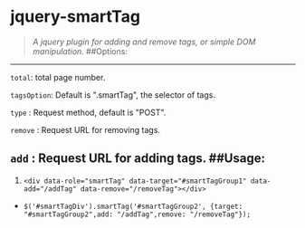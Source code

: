 jquery-smartTag
===
> *A jquery plugin for adding and remove tags, or simple DOM manipulation.*
##Options:
---
```total```: total page number.

```tagsOption```: Default is ".smartTag", the selector of tags.

```type``` : Request method, default is "POST".

```remove``` : Request URL for removing tags.

```add``` : Request URL for adding tags.
##Usage:
---
1. ```<div data-role="smartTag" data-target="#smartTagGroup1" data-add="/addTag" data-remove="/removeTag"></div>```

+ ```$('#smartTagDiv').smartTag('#smartTagGroup2', {target: "#smartTagGroup2",add: "/addTag",remove: "/removeTag"});```